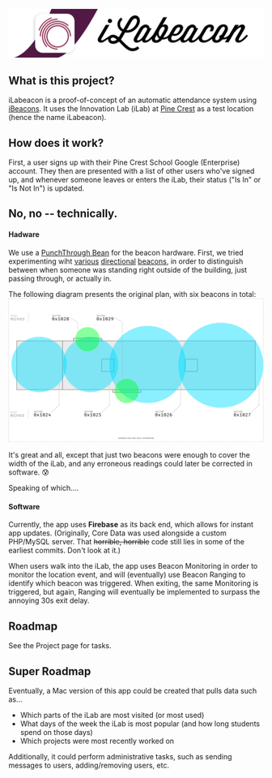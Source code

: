 



<p align="center">
    <img src="Resources/README Header.png" alt="iLabeacon" width="650"/>
</p>


## What is this project?
iLabeacon is a proof-of-concept of an automatic attendance system using [iBeacons](https://developer.apple.com/ibeacon/). It uses the Innovation Lab (iLab) at [Pine Crest](http://pinecrest.edu) as a test location (hence the name iLabeacon).

## How does it work?

First, a user signs up with their Pine Crest School Google (Enterprise) account. They then are presented with a list of other users who've signed up, and whenever someone leaves or enters the iLab, their status ("Is In" or "Is Not In") is updated.

## No, no -- technically.

#### Hadware
We use a [PunchThrough Bean](https://punchthrough.com/bean) for the beacon hardware. First, we tried experimenting wiht [various](http://store.radiusnetworks.com/collections/all/products/radbeacon-x4) [directional](http://estimote.com/#) [beacons](http://gimbal.com/platform/gimbal-beacons/), in order to distinguish between when someone was standing right outside of the building, just passing through, or actually in.

The following diagram presents the original plan, with six beacons in total: 
<img src="Resources/BeaconDiagram.png" alt="Beacon Diagram" />

It's great and all, except that just two beacons were enough to cover the width of the iLab, and any erroneous readings could later be corrected in software. :cold_sweat:

Speaking of which....

#### Software

Currently, the app uses **Firebase** as its back end, which allows for instant app updates. (Originally, Core Data was used alongside a custom PHP/MySQL server. That ~~horrible, horrible~~ code still lies in some of the earliest commits. Don't look at it.)

When users walk into the iLab, the app uses Beacon Monitoring in order to monitor the location event, and will (eventually) use Beacon Ranging to identify which beacon was triggered. When exiting, the same Monitoring is triggered, but again, Ranging will eventually be implemented to surpass the annoying 30s exit delay.


## Roadmap

See the Project page for tasks.


## Super Roadmap

Eventually, a Mac version of this app could be created that pulls data such as...
- Which parts of the iLab are most visited (or most used)
- What days of the week the iLab is most popular (and how long students spend on those days)
- Which projects were most recently worked on  

Additionally, it could perform administrative tasks, such as sending messages to users, adding/removing users, etc.

